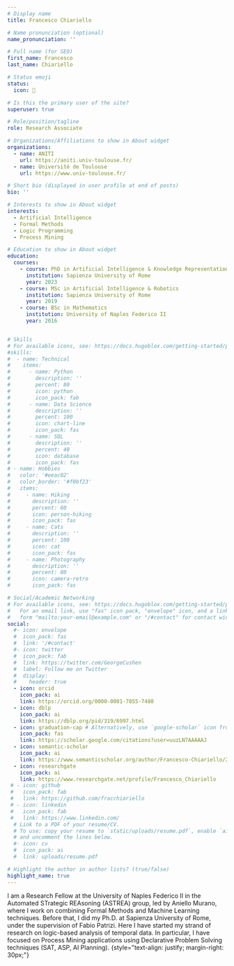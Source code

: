 ```yaml
---
# Display name
title: Francesco Chiariello

# Name pronunciation (optional)
name_pronunciation: '' 

# Full name (for SEO)
first_name: Francesco
last_name: Chiariello

# Status emoji
status:
  icon: 🤖

# Is this the primary user of the site?
superuser: true

# Role/position/tagline
role: Research Associate 

# Organizations/Affiliations to show in About widget
organizations:
  - name: ANITI 
    url: https://aniti.univ-toulouse.fr/
  - name: Université de Toulouse
    url: https://www.univ-toulouse.fr/

# Short bio (displayed in user profile at end of posts)
bio: ''

# Interests to show in About widget
interests:
  - Artificial Intelligence
  - Formal Methods
  - Logic Programming
  - Process Mining

# Education to show in About widget
education:
  courses:
    - course: PhD in Artificial Intelligence & Knowledge Representation
      institution: Sapienza University of Rome
      year: 2023
    - course: MSc in Artificial Intelligence & Robotics 
      institution: Sapienza University of Rome
      year: 2019
    - course: BSc in Mathematics
      institution: University of Naples Federico II
      year: 2016


# Skills
# For available icons, see: https://docs.hugoblox.com/getting-started/page-builder/#icons
#skills:
#  - name: Technical
#    items:
#      - name: Python
#        description: ''
#        percent: 80
#        icon: python
#        icon_pack: fab
#      - name: Data Science
#        description: ''
#        percent: 100
#        icon: chart-line
#        icon_pack: fas
#      - name: SQL
#        description: ''
#        percent: 40
#        icon: database
#        icon_pack: fas
# - name: Hobbies
#   color: '#eeac02'
#   color_border: '#f0bf23'
#   items:
#     - name: Hiking
#       description: ''
#       percent: 60
#       icon: person-hiking
#       icon_pack: fas
#     - name: Cats
#       description: ''
#       percent: 100
#       icon: cat
#       icon_pack: fas
#     - name: Photography
#       description: ''
#       percent: 80
#       icon: camera-retro
#       icon_pack: fas

# Social/Academic Networking
# For available icons, see: https://docs.hugoblox.com/getting-started/page-builder/#icons
#   For an email link, use "fas" icon pack, "envelope" icon, and a link in the
#   form "mailto:your-email@example.com" or "/#contact" for contact widget.
social:
  #- icon: envelope
  #  icon_pack: fas
  #  link: '/#contact'
  #- icon: twitter
  #  icon_pack: fab
  #  link: https://twitter.com/GeorgeCushen
  #  label: Follow me on Twitter
  #  display:
  #    header: true
  - icon: orcid
    icon_pack: ai
    link: https://orcid.org/0000-0001-7855-7480
  - icon: dblp
    icon_pack: ai 
    link: https://dblp.org/pid/319/6997.html
  - icon: graduation-cap # Alternatively, use `google-scholar` icon from `ai` icon pack
    icon_pack: fas
    link: https://scholar.google.com/citations?user=uuzLN7AAAAAJ
  - icon: semantic-scholar
    icon_pack: ai
    link: https://www.semanticscholar.org/author/Francesco-Chiariello/2164124149
  - icon: researchgate
    icon_pack: ai 
    link: https://www.researchgate.net/profile/Francesco_Chiariello
 # - icon: github
 #   icon_pack: fab
 #   link: https://github.com/fracchiariello
 # - icon: linkedin
 #   icon_pack: fab
 #   link: https://www.linkedin.com/
  # Link to a PDF of your resume/CV.
  # To use: copy your resume to `static/uploads/resume.pdf`, enable `ai` icons in `params.yaml`,
  # and uncomment the lines below.
  #- icon: cv
  #  icon_pack: ai
  #  link: uploads/resume.pdf

# Highlight the author in author lists? (true/false)
highlight_name: true
---
```


I am a Research Fellow at the University of Naples Federico II in the Automated STrategic REAsoning (ASTREA) group, led by Aniello Murano, where I work on combining Formal Methods and Machine Learning techniques.
Before that, I did my Ph.D.  at Sapienza University of Rome, under the supervision of Fabio Patrizi. Here I have started my strand of research on logic-based analysis of temporal data.  In particular, I have focused on Process Mining applications using Declarative Problem Solving techniques (SAT, ASP, AI Planning).
{style="text-align: justify; margin-right: 30px;"}

